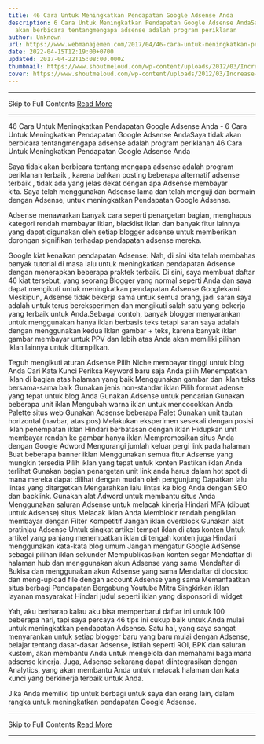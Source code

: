 ```yaml
---
title: 46 Cara Untuk Meningkatkan Pendapatan Google Adsense Anda
description: 6 Cara Untuk Meningkatkan Pendapatan Google Adsense AndaSaya tidak
  akan berbicara tentangmengapa adsense adalah program periklanan
author: Unknown
url: https://www.webmanajemen.com/2017/04/46-cara-untuk-meningkatkan-pendapatan.html
date: 2022-04-15T12:19:00+0700
updated: 2017-04-22T15:08:00.000Z
thumbnail: https://www.shoutmeloud.com/wp-content/uploads/2012/03/Increase-Adsense-Revenue.jpg
cover: https://www.shoutmeloud.com/wp-content/uploads/2012/03/Increase-Adsense-Revenue.jpg
---
```


<hr/> Skip to Full Contents <a href="https://www.webmanajemen.com/2017/04/46-cara-untuk-meningkatkan-pendapatan.html" rel="follow" class="button" id="read-more">Read More</a> <hr/> 46 Cara Untuk Meningkatkan Pendapatan Google Adsense Anda - 6 Cara Untuk Meningkatkan Pendapatan Google Adsense AndaSaya tidak akan berbicara tentangmengapa adsense adalah program periklanan 46 Cara Untuk Meningkatkan Pendapatan Google Adsense Anda

Saya tidak akan berbicara tentang mengapa adsense adalah program periklanan terbaik , karena bahkan posting beberapa alternatif adsense terbaik , tidak ada yang jelas dekat dengan apa Adsense membayar kita. Saya telah menggunakan Adsense lama dan telah menguji dan bermain dengan Adsense, untuk meningkatkan Pendapatan Google Adsense.



Adsense menawarkan banyak cara seperti penargetan bagian, menghapus kategori rendah membayar iklan, blacklist iklan dan banyak fitur lainnya yang dapat digunakan oleh setiap blogger adsense untuk memberikan dorongan signifikan terhadap pendapatan adsense mereka.


Google kiat kenaikan pendapatan Adsense:
Nah, di sini kita telah membahas banyak tutorial di masa lalu untuk meningkatkan pendapatan Adsense dengan menerapkan beberapa praktek terbaik. Di sini, saya membuat daftar 46 kiat tersebut, yang seorang Blogger yang normal seperti Anda dan saya dapat mengikuti untuk meningkatkan pendapatan Adsense Googlekami.
Meskipun, Adsense tidak bekerja sama untuk semua orang, jadi saran saya adalah untuk terus bereksperimen dan mengikuti salah satu yang bekerja yang terbaik untuk Anda.Sebagai contoh, banyak blogger menyarankan untuk menggunakan hanya iklan berbasis teks tetapi saran saya adalah dengan menggunakan kedua Iklan gambar + teks, karena banyak iklan gambar membayar untuk PPV dan lebih atas Anda akan memiliki pilihan iklan lainnya untuk ditampilkan.

Teguh mengikuti aturan Adsense
Pilih Niche membayar tinggi untuk blog Anda
Cari Kata Kunci
Periksa Keyword baru saja Anda pilih
Menempatkan iklan di bagian atas halaman yang baik
Menggunakan gambar dan iklan teks bersama-sama baik
Gunakan jenis non-standar iklan
Pilih format adense yang tepat untuk blog Anda
Gunakan Adsense untuk pencarian
Gunakan beberapa unit iklan
Mengubah warna iklan untuk mencocokkan Anda Palette situs web
Gunakan Adsense beberapa Palet
Gunakan unit tautan horizontal (navbar, atas pos)
Melakukan eksperimen sesekali dengan posisi iklan
penempatan iklan
Hindari berbatasan dengan iklan
Hidupkan unit membayar rendah ke gambar hanya iklan
Mempromosikan situs Anda dengan Google Adword
Mengurangi jumlah keluar pergi link pada halaman
Buat beberapa banner iklan
Menggunakan semua fitur Adsense yang mungkin tersedia
Pilih iklan yang tepat untuk konten
Pastikan iklan Anda terlihat
Gunakan bagian penargetan
unit link anda harus dalam hot spot di mana mereka dapat dilihat dengan mudah oleh pengunjung
Dapatkan lalu lintas yang ditargetkan
Mengarahkan lalu lintas ke blog Anda dengan SEO dan backlink.
Gunakan alat Adword untuk membantu situs Anda
Menggunakan saluran Adsense untuk melacak kinerja
Hindari MFA (dibuat untuk Adsense) situs
Melacak iklan Anda
Memblokir rendah pengiklan membayar dengan Filter Kompetitif
Jangan iklan overblock
Gunakan alat pratinjau Adsense
Untuk singkat artikel tempat iklan di atas konten
Untuk artikel yang panjang menempatkan iklan di tengah konten juga
Hindari menggunakan kata-kata blog umum
Jangan mengatur Google AdSense sebagai pilihan iklan sekunder
Mempublikasikan konten segar
Mendaftar di halaman hub dan menggunakan akun Adsense yang sama
Mendaftar di Bukisa dan menggunakan akun Adsense yang sama
Mendaftar di docstoc dan meng-upload file dengan account Adsense yang sama
Memanfaatkan situs berbagi Pendapatan
Bergabung Youtube Mitra
Singkirkan iklan layanan masyarakat
Hindari judul seperti iklan yang disponsori di widget

Yah, aku berharap kalau aku bisa memperbarui daftar ini untuk 100 beberapa hari, tapi saya percaya 46 tips ini cukup baik untuk Anda mulai untuk meningkatkan pendapatan Adsense. Satu hal, yang saya sangat menyarankan untuk setiap blogger baru yang baru mulai dengan Adsense, belajar tentang dasar-dasar Adsense, istilah seperti ROI, BPK dan saluran kustom, akan membantu Anda untuk mengelola dan memahami bagaimana adsense kinerja. Juga, Adsense sekarang dapat diintegrasikan dengan Analytics, yang akan membantu Anda untuk melacak halaman dan kata kunci yang berkinerja terbaik untuk Anda.

Jika Anda memiliki tip untuk berbagi untuk saya dan orang lain, dalam rangka untuk meningkatkan pendapatan Google Adsense. <hr/> Skip to Full Contents <a href="https://www.webmanajemen.com/2017/04/46-cara-untuk-meningkatkan-pendapatan.html" rel="follow" class="button" id="read-more">Read More</a> <hr/>